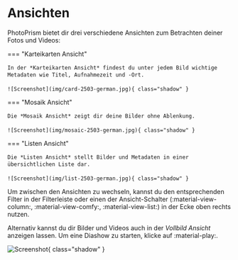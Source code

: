 # Ansichten #
PhotoPrism bietet dir drei verschiedene Ansichten zum Betrachten deiner Fotos und Videos:

=== "Karteikarten Ansicht"

    In der *Karteikarten Ansicht* findest du unter jedem Bild wichtige Metadaten wie Titel, Aufnahmezeit und -Ort.

    ![Screenshot](img/card-2503-german.jpg){ class="shadow" }

=== "Mosaik Ansicht"

    Die *Mosaik Ansicht* zeigt dir deine Bilder ohne Ablenkung.

    ![Screenshot](img/mosaic-2503-german.jpg){ class="shadow" }


=== "Listen Ansicht"

    Die *Listen Ansicht* stellt Bilder und Metadaten in einer übersichtlichen Liste dar.

    ![Screenshot](img/list-2503-german.jpg){ class="shadow" }

Um zwischen den Ansichten zu wechseln, kannst du den entsprechenden Filter in der Filterleiste oder einen der Ansicht-Schalter (:material-view-column:, :material-view-comfy:, :material-view-list:) in der Ecke oben rechts nutzen.

Alternativ kannst du dir Bilder und Videos auch in der *Vollbild Ansicht* anzeigen lassen. Um eine Diashow zu starten, klicke auf :material-play:.

![Screenshot](img/slideshow-2503-german.jpg){ class="shadow" }

